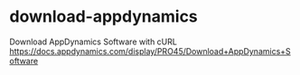 # download-appdynamics
Download AppDynamics Software with cURL https://docs.appdynamics.com/display/PRO45/Download+AppDynamics+Software
